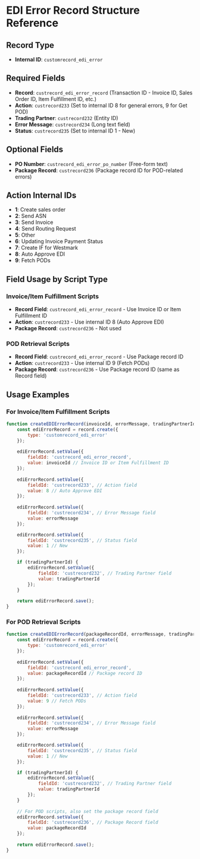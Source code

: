 # EDI Error Record Structure Reference

## Record Type
- **Internal ID**: `customrecord_edi_error`

## Required Fields
- **Record**: `custrecord_edi_error_record` (Transaction ID - Invoice ID, Sales Order ID, Item Fulfillment ID, etc.)
- **Action**: `custrecord233` (Set to internal ID 8 for general errors, 9 for Get POD)
- **Trading Partner**: `custrecord232` (Entity ID)
- **Error Message**: `custrecord234` (Long text field)
- **Status**: `custrecord235` (Set to internal ID 1 - New)

## Optional Fields
- **PO Number**: `custrecord_edi_error_po_number` (Free-form text)
- **Package Record**: `custrecord236` (Package record ID for POD-related errors)

## Action Internal IDs
- **1**: Create sales order
- **2**: Send ASN
- **3**: Send Invoice
- **4**: Send Routing Request
- **5**: Other
- **6**: Updating Invoice Payment Status
- **7**: Create IF for Westmark
- **8**: Auto Approve EDI
- **9**: Fetch PODs

## Field Usage by Script Type

### Invoice/Item Fulfillment Scripts
- **Record Field**: `custrecord_edi_error_record` - Use Invoice ID or Item Fulfillment ID
- **Action**: `custrecord233` - Use internal ID 8 (Auto Approve EDI)
- **Package Record**: `custrecord236` - Not used

### POD Retrieval Scripts
- **Record Field**: `custrecord_edi_error_record` - Use Package record ID
- **Action**: `custrecord233` - Use internal ID 9 (Fetch PODs)
- **Package Record**: `custrecord236` - Use Package record ID (same as Record field)

## Usage Examples

### For Invoice/Item Fulfillment Scripts
```javascript
function createEDIErrorRecord(invoiceId, errorMessage, tradingPartnerId) {
    const ediErrorRecord = record.create({
        type: 'customrecord_edi_error'
    });
    
    ediErrorRecord.setValue({
        fieldId: 'custrecord_edi_error_record',
        value: invoiceId // Invoice ID or Item Fulfillment ID
    });
    
    ediErrorRecord.setValue({
        fieldId: 'custrecord233', // Action field
        value: 8 // Auto Approve EDI
    });
    
    ediErrorRecord.setValue({
        fieldId: 'custrecord234', // Error Message field
        value: errorMessage
    });

    ediErrorRecord.setValue({
        fieldId: 'custrecord235', // Status field
        value: 1 // New
    });

    if (tradingPartnerId) {
        ediErrorRecord.setValue({
            fieldId: 'custrecord232', // Trading Partner field
            value: tradingPartnerId
        });
    }
    
    return ediErrorRecord.save();
}
```

### For POD Retrieval Scripts
```javascript
function createEDIErrorRecord(packageRecordId, errorMessage, tradingPartnerId) {
    const ediErrorRecord = record.create({
        type: 'customrecord_edi_error'
    });
    
    ediErrorRecord.setValue({
        fieldId: 'custrecord_edi_error_record',
        value: packageRecordId // Package record ID
    });
    
    ediErrorRecord.setValue({
        fieldId: 'custrecord233', // Action field
        value: 9 // Fetch PODs
    });
    
    ediErrorRecord.setValue({
        fieldId: 'custrecord234', // Error Message field
        value: errorMessage
    });

    ediErrorRecord.setValue({
        fieldId: 'custrecord235', // Status field
        value: 1 // New
    });

    if (tradingPartnerId) {
        ediErrorRecord.setValue({
            fieldId: 'custrecord232', // Trading Partner field
            value: tradingPartnerId
        });
    }
    
    // For POD scripts, also set the package record field
    ediErrorRecord.setValue({
        fieldId: 'custrecord236', // Package Record field
        value: packageRecordId
    });
    
    return ediErrorRecord.save();
}
``` 